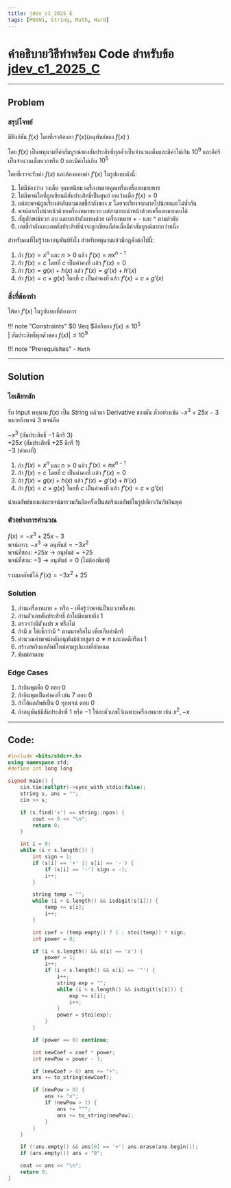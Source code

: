 ```yaml
---
title: jdev_c1_2025_E
tags: [POSN1, String, Math, Hard]
---
```

# คำอธิบายวิธีทำพร้อม Code สำหรับข้อ [jdev_c1_2025_C](https://codeforces.com/group/eScIVDG1u2/contest/638328/attachments/download/33732/E%20-%20Derivative.pdf)

---

## Problem 

### สรุปโจทย์
มีฟังก์ชัน $f(x)$ โดยที่เราต้องหา $f'(x)$(อนุพันธ์ของ $f(x)$ )

โดย $f(x)$ เป็นพหุนามที่ค่าสัมบูรณ์ของสัมประสิทธิ์ทุกตัวเป็นจำนวนเต็มและมีค่าไม่เกิน $10^9$ และดีกรีเป็นจำนวนเต็มบวกหรือ $0$ และมีค่าไม่เกิน $10^5$

โดยที่เราจะรับค่า $f(x)$ และต้องตอบค่า $f'(x)$ ในรูปแบบดังนี้:
1. ไม่มีช่องว่าง วงเล็บ จุดทศนิยม เครื่องหมายคูณหรือเครื่องหมายหาร
2. ไม่มีพจน์ใดที่ถูกเขียนมีสัมประสิทธิ์เป็นศูนย์ ยกเว้นเมื่อ $f(x) = 0$
3. แต่ละพจน์ถูกเรียงลำดับตามเลขชี้กำลังของ $x$ โดยจะเรียงจากมากไปน้อยและไม่ซ้ำกัน
4. พจน์แรกไม่นำหน้าด้วยเครื่องหมายบวก แต่สามารถนำหน้าด้วยเครื่องหมายลบได้
5. สัญลักษณ์บวก ลบ และยกกำลังแทนด้วย เครื่องหมาย + - และ ^ ตามลำดับ
6. เลขชี้กำลังและเลขสัมประสิทธิ์นำจะถูกเขียนก็ต่อเมื่อมีค่าสัมบูรณ์มากกว่าหนึ่ง

สำหรับคนที่ไม่รู้ว่าหาอนุพันธ์ยังไง สำหรับพหุนามแล้วมีกฎดังต่อไปนี้:
1. ถ้า $f(x) = x^n$ และ $n > 0$ แล้ว $f′(x) = nx^{n−1}$
2. ถ้า $f(x) = c$ โดยที่ $c$ เป็นค่าคงที่ แล้ว $f′(x) = 0$
3. ถ้า $f(x) = g(x) + h(x)$ แล้ว $f′(x) = g′(x) + h′(x)$
4. ถ้า $f(x) = c \times g(x)$ โดยที่ $c$ เป็นค่าคงที่ แล้ว $f′(x) = c \times g′(x)$

### สิ่งที่ต้องทำ
ให้หา $f'(x)$ ในรูปแบบที่ต้องการ

!!! note "Constraints"
	  $0 \leq $ดีกรีของ $f(x) \leq 10^5$<br>
	  $|$ สัมประสิทธิ์ทุกตัวของ $f(x)| \leq 10^9$

!!! note "Prerequisites"
	  - `Math`

---

## Solution

### ไอเดียหลัก
รับ Input พหุนาม $f(x)$ เป็น String แล้วหา Derivative ของมัน ตัวอย่างเช่น $−x^3+25x−3$ หมายถึงพจน์ 3 พจน์คือ

$−x^3$ (สัมประสิทธิ์ −1 ดีกรี 3)<br>
$+25x$ (สัมประสิทธิ์ +25 ดีกรี 1)<br>
$−3$ (ค่าคงที่)

1. ถ้า $f(x) = x^n$ และ $n > 0$ แล้ว $f′(x) = nx^{n−1}$
2. ถ้า $f(x) = c$ โดยที่ $c$ เป็นค่าคงที่ แล้ว $f′(x) = 0$
3. ถ้า $f(x) = g(x) + h(x)$ แล้ว $f′(x) = g′(x) + h′(x)$
4. ถ้า $f(x) = c \times g(x)$ โดยที่ $c$ เป็นค่าคงที่ แล้ว $f′(x) = c \times g′(x)$

นำผลลัพธ์ของแต่ละพจน์มารวมกันอีกครั้งเป็นสตริงผลลัพธ์ในรูปเดียวกันกับอินพุต

### ตัวอย่างการคำนวณ
$f(x) = −x^3 + 25x − 3$<br>
พจน์แรก: $−x^3$ $\rightarrow$ อนุพันธ์$=−3x^2$<br>
พจน์ที่สอง: $+25x$ $\rightarrow$ อนุพันธ์$=+25$<br>
พจน์ที่สาม: $−3$ $\rightarrow$ อนุพันธ์$=0$ (ไม่ต้องพิมพ์)

รวมผลลัพธ์ได้ $f′(x) = −3x^2 + 25$

### Solution
1. อ่านเครื่องหมาย + หรือ - เพื่อรู้ว่าพจน์เป็นบวกหรือลบ
2. อ่านตัวเลขสัมประสิทธิ์ ถ้าไม่มีหมายถึง $1$
3. ตรวจว่ามีตัวแปร $x$ หรือไม่
4. ถ้ามี $x$ ให้เช็กว่ามี ^ ตามมาหรือไม่ เพื่อเก็บค่าดีกรี
5. คำนวณค่าพจน์หลังอนุพันธ์ด้วยสูตร $a ∗ n$ และลดดีกรีลง $1$
6. สร้างสตริงผลลัพธ์ใหม่ตามรูปแบบที่กำหนด
7. พิมพ์คำตอบ

### **Edge Cases**
1. ถ้าอินพุตคือ $0$ ตอบ $0$
2. ถ้าอินพุตเป็นค่าคงที่ เช่น $7$ ตอบ $0$
3. ถ้าได้ผลลัพธ์เป็น $0$ ทุกพจน์ ตอบ $0$
4. ถ้าอนุพันธ์มีสัมประสิทธิ์ $1$ หรือ $−1$ ให้ละตัวเลขไว้เฉพาะเครื่องหมาย เช่น $x^2, −x$

---

## Code: 

```cpp title="jdev_c1_2025_E.cpp"
#include <bits/stdc++.h>
using namespace std;
#define int long long

signed main() {
    cin.tie(nullptr)->sync_with_stdio(false);
    string s, ans = "";
    cin >> s;

    if (s.find('x') == string::npos) {
        cout << 0 << "\n";
        return 0;
    }

    int i = 0;
    while (i < s.length()) {
        int sign = 1;
        if (s[i] == '+' || s[i] == '-') {
            if (s[i] == '-') sign = -1;
            i++;
        }

        string temp = "";
        while (i < s.length() && isdigit(s[i])) {
            temp += s[i];
            i++;
        }

        int coef = (temp.empty() ? 1 : stoi(temp)) * sign;
        int power = 0;

        if (i < s.length() && s[i] == 'x') {
            power = 1;
            i++;
            if (i < s.length() && s[i] == '^') {
                i++;
                string exp = "";
                while (i < s.length() && isdigit(s[i])) {
                    exp += s[i];
                    i++;
                }
                power = stoi(exp);
            }
        }

        if (power == 0) continue;

        int newCoef = coef * power;
        int newPow = power - 1;

        if (newCoef > 0) ans += "+";
        ans += to_string(newCoef);

        if (newPow > 0) {
            ans += "x";
            if (newPow > 1) {
                ans += "^";
                ans += to_string(newPow);
            }
        }
    }

    if (!ans.empty() && ans[0] == '+') ans.erase(ans.begin());
    if (ans.empty()) ans = "0";

    cout << ans << "\n";
    return 0;
}
```
